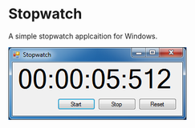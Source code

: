 Stopwatch
=========

A simple stopwatch applcaition for Windows.

<img src="https://raw.githubusercontent.com/xioTechnologies/Stopwatch/master/Stopwatch.png"/>
